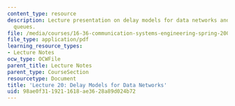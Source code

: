 ```yaml
---
content_type: resource
description: Lecture presentation on delay models for data networks and single server
  queues.
file: /media/courses/16-36-communication-systems-engineering-spring-2009/98ae0f3119211618ae3628a89d024b72_MIT16_36s09_lec20.pdf
file_type: application/pdf
learning_resource_types:
- Lecture Notes
ocw_type: OCWFile
parent_title: Lecture Notes
parent_type: CourseSection
resourcetype: Document
title: 'Lecture 20: Delay Models for Data Networks'
uid: 98ae0f31-1921-1618-ae36-28a89d024b72
---
```

